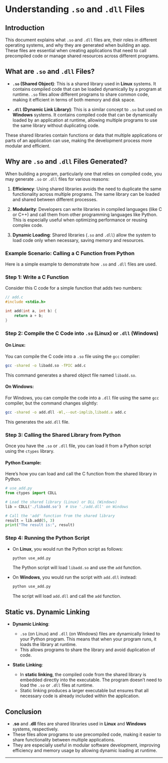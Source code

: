 
# Understanding `.so` and `.dll` Files

## Introduction
This document explains  what `.so` and `.dll` files are, their roles in different operating systems, and why they are generated when building an app. These files are essential when creating applications that need to call precompiled code or manage shared resources across different programs.

## What are `.so` and `.dll` Files?

* **`.so` (Shared Object)**: This is a shared library used in **Linux** systems. It contains compiled code that can be loaded dynamically by a program at runtime. `.so` files allow different programs to share common code, making it efficient in terms of both memory and disk space.

* **`.dll` (Dynamic Link Library)**: This is a similar concept to `.so` but used on **Windows** systems. It contains compiled code that can be dynamically loaded by an application at runtime, allowing multiple programs to use the same library without duplicating code.

These shared libraries contain functions or data that multiple applications or parts of an application can use, making the development process more modular and efficient.

## Why are `.so` and `.dll` Files Generated?

When building a program, particularly one that relies on compiled code, you may generate `.so` or `.dll` files for various reasons:

1. **Efficiency**: Using shared libraries avoids the need to duplicate the same functionality across multiple programs. The same library can be loaded and shared between different processes.

2. **Modularity**: Developers can write libraries in compiled languages (like C or C++) and call them from other programming languages like Python. This is especially useful when optimizing performance or reusing complex code.

3. **Dynamic Loading**: Shared libraries (`.so` and `.dll`) allow the system to load code only when necessary, saving memory and resources.

### Example Scenario: Calling a C Function from Python

Here is a simple example to demonstrate how `.so` and `.dll` files are used.

### Step 1: Write a C Function

Consider this C code for a simple function that adds two numbers:

```c
// add.c
#include <stdio.h>

int add(int a, int b) {
    return a + b;
}
```

### Step 2: Compile the C Code into `.so` (Linux) or `.dll` (Windows)

#### On **Linux**:

You can compile the C code into a `.so` file using the `gcc` compiler:

```bash
gcc -shared -o libadd.so -fPIC add.c
```

This command generates a shared object file named `libadd.so`.

#### On **Windows**:

For Windows, you can compile the code into a `.dll` file using the same `gcc` compiler, but the command changes slightly:

```bash
gcc -shared -o add.dll -Wl,--out-implib,libadd.a add.c
```

This generates the `add.dll` file.

### Step 3: Calling the Shared Library from Python

Once you have the `.so` or `.dll` file, you can load it from a Python script using the `ctypes` library.

#### Python Example:

Here’s how you can load and call the C function from the shared library in Python.

```python
# use_add.py
from ctypes import CDLL

# Load the shared library (Linux) or DLL (Windows)
lib = CDLL('./libadd.so')  # Use './add.dll' on Windows

# Call the 'add' function from the shared library
result = lib.add(5, 3)
print("The result is:", result)
```

### Step 4: Running the Python Script

* On **Linux**, you would run the Python script as follows:

  ```bash
  python use_add.py
  ```

  The Python script will load `libadd.so` and use the `add` function.

* On **Windows**, you would run the script with `add.dll` instead:

  ```bash
  python use_add.py
  ```

  The script will load `add.dll` and call the `add` function.

## Static vs. Dynamic Linking

* **Dynamic Linking**:

  * `.so` (on Linux) and `.dll` (on Windows) files are dynamically linked to your Python program. This means that when your program runs, it loads the library at runtime.
  * This allows programs to share the library and avoid duplication of code.
* **Static Linking**:

  * In **static linking**, the compiled code from the shared library is embedded directly into the executable. The program doesn’t need to load the `.so` or `.dll` files at runtime.
  * Static linking produces a larger executable but ensures that all necessary code is already included within the application.

## Conclusion

* **.so** and **.dll** files are shared libraries used in **Linux** and **Windows** systems, respectively.
* These files allow programs to use precompiled code, making it easier to share functionality between multiple applications.
* They are especially useful in modular software development, improving efficiency and memory usage by allowing dynamic loading at runtime.
---



